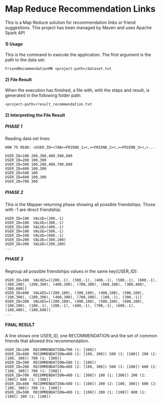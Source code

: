 # Map Reduce Recommendation Links

This is a Map Reduce solution for recommendation links or friend suggestions.
This project has been managed by Maven and uses Apache Spark API


#### 1) Usage
This is the command to execute the application.
The first argument is the path to the data set:

```
FriendRecommendationMR <project-path>/dataset.txt
```

#### 2) File Result
When the execution has finished, a file with, with the steps and result, is generated in the following folder path: 

```
<project-path>/result_recommendation.txt
```

#### 2) Interpreting the File Result

##### PHASE 1
Reading data set lines:
    
    HOW TO READ: <USER_ID><TAB><FRIEND_1><,><FRIEND_2><,><FRIEND_3><,>...

	USER_ID=100	200,300,400,500,600
	USER_ID=200	100,300
	USER_ID=300	100,200,400,700,600
	USER_ID=400	100,300
	USER_ID=500	100
	USER_ID=600	100,300
	USER_ID=700	300
	
##### PHASE 2 
This is the Mapper returning phase showing all possible friendships. Those with -1 are direct friendship:
	
	USER_ID=100	 VALUE=(200,-1)
	USER_ID=100	 VALUE=(300,-1)
	USER_ID=100	 VALUE=(400,-1)
	USER_ID=100	 VALUE=(500,-1)
	USER_ID=100	 VALUE=(600,-1)
	USER_ID=200	 VALUE=(300,100)
	USER_ID=300	 VALUE=(200,100)
	...
	
##### PHASE 3 
Regroup all possible friendships values in the same key(USER_ID): 

	USER_ID=100	 VALUES=[(200,-1), (300,-1), (400,-1), (500,-1), (600,-1), (300,200), (200,300), (400,300), (700,300), (600,300), (300,400), (300,600)]
	USER_ID=600	 VALUES=[(200,100), (300,100), (400,100), (500,100), (100,300), (200,300), (400,300), (700,300), (100,-1), (300,-1)]
	USER_ID=300	 VALUES=[(200,100), (400,100), (500,100), (600,100), (100,200), (100,-1), (200,-1), (400,-1), (700,-1), (600,-1), (100,400), (100,600)]
    ...
   
   
#### FINAL RESULT ################# 
A line shows one USER_ID, one RECOMMENDATION and the set of common friends that allowed this recommendation.

	USER_ID=100	 RECOMMENDATION=700 (1: [300]) 
	USER_ID=600	 RECOMMENDATION=400 (2: [100, 300]) 500 (1: [100]) 200 (2: [100, 300]) 700 (1: [300]) 
	USER_ID=300	 RECOMMENDATION=500 (1: [100]) 
	USER_ID=200	 RECOMMENDATION=400 (2: [100, 300]) 500 (1: [100]) 600 (2: [100, 300]) 700 (1: [300]) 
	USER_ID=700	 RECOMMENDATION=400 (1: [300]) 100 (1: [300]) 200 (1: [300]) 600 (1: [300]) 
	USER_ID=400	 RECOMMENDATION=500 (1: [100]) 200 (2: [100, 300]) 600 (2: [100, 300]) 700 (1: [300]) 
	USER_ID=500	 RECOMMENDATION=400 (1: [100]) 200 (1: [100]) 600 (1: [100]) 300 (1: [100]) 


